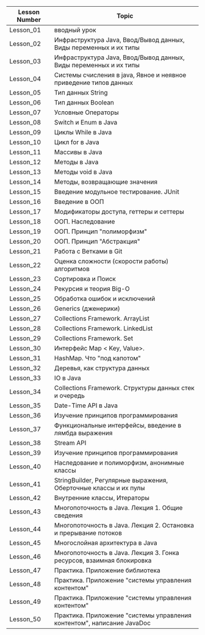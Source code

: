 | Lesson Number | Topic                                                                  |
|---------------|------------------------------------------------------------------------|
| Lesson_01     | вводный урок                                                           |
| Lesson_02     | Инфраструктура Java, Ввод/Вывод данных, Виды переменных и их типы      |
| Lesson_03     | Инфраструктура Java, Ввод/Вывод данных, Виды переменных и их типы      |
| Lesson_04     | Системы счисления в java, Явное и неявное приведение типов данных      |
| Lesson_05     | Тип данных String                                                      |
| Lesson_06     | Тип данных Boolean                                                     |
| Lesson_07     | Условные Операторы                                                     |
| Lesson_08     | Switch и Enum в Java                                                   |
| Lesson_09     | Циклы While в Java                                                     |
| Lesson_10     | Цикл for в Java                                                        |
| Lesson_11     | Массивы в Java                                                         |
| Lesson_12     | Методы в Java                                                          |
| Lesson_13     | Методы void в Java                                                     |
| Lesson_14     | Методы, возвращающие значения                                          |
| Lesson_15     | Введение модульное тестирование. JUnit                                 |
| Lesson_16     | Введение в ООП                                                         |
| Lesson_17     | Модификаторы доступа, геттеры и сеттеры                                |
| Lesson_18     | ООП. Наследование                                                      |
| Lesson_19     | ООП. Принцип "полиморфизм"                                             |
| Lesson_20     | ООП. Принцип "Абстракция"                                              |
| Lesson_21     | Работа с Ветками в Git                                                 |
| Lesson_22     | Оценка сложности (скорости работы) алгоритмов                          |
| Lesson_23     | Сортировка и Поиск                                                     |
| Lesson_24     | Рекурсия и теория Big-O                                                |
| Lesson_25     | Обработка ошибок и исключений                                          |
| Lesson_26     | Generics (дженерики)                                                   |
| Lesson_27     | Collections Framework. ArrayList                                       |
| Lesson_28     | Collections Framework. LinkedList                                      |
| Lesson_29     | Collections Framework. Set                                             |
| Lesson_30     | Интерфейс Map < Key, Value>.                                           |
| Lesson_31     | HashMap. Что "под капотом"                                             |
| Lesson_32     | Деревья, как структура данных                                          |
| Lesson_33     | IO в Java                                                              |
| Lesson_34     | Collections Framework. Структуры данных стек и очередь                 |
| Lesson_35     | Date-Time API в Java                                                   |
| Lesson_36     | Изучение принципов программирования                                    |
| Lesson_37     | Функциональные интерфейсы, введение в лямбда выражения                 |
| Lesson_38     | Stream API                                                             |
| Lesson_39     | Изучение принципов программирования                                    |
| Lesson_40     | Наследование и полиморфизм, анонимные классы                           |
| Lesson_41     | StringBuilder, Регулярные выражения, Оберточные классы и их пулы       |
| Lesson_42     | Внутренние классы, Итераторы                                           |
| Lesson_43     | Многопоточность в Java. Лекция 1. Общие сведения                       |
| Lesson_44     | Многопоточность в Java. Лекция 2. Остановка и прерывание потоков       |
| Lesson_45     | Многослойная архитектура в Java                                        |
| Lesson_46     | Многопоточность в Java. Лекция 3. Гонка ресурсов, взаимная блокировка  |
| Lesson_47     | Практика. Приложение библиотека                                        |
| Lesson_48     | Практика. Приложение "системы управления контентом"                    |
| Lesson_49     | Практика. Приложение "системы управления контентом"                    |
| Lesson_50     | Практика. Приложение "системы управления контентом", написание JavaDoc |

